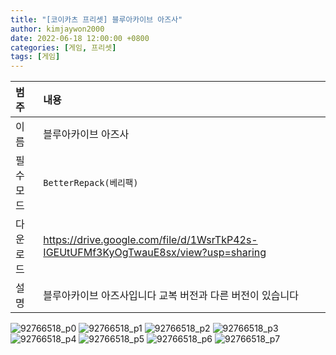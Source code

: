 ```yaml
---
title: "[코이카츠 프리셋] 블루아카이브 아즈사"
author: kimjaywon2000
date: 2022-06-18 12:00:00 +0800
categories: [게임, 프리셋]
tags: [게임]
---
```


| 범주             | 내용            |
|:----------------|:---------------|
| 이름             | 블루아카이브 아즈사  |
| 필수 모드         | `BetterRepack(베리팩)`       |
| 다운로드          | <https://drive.google.com/file/d/1WsrTkP42s-IGEUtUFMf3KyOgTwauE8sx/view?usp=sharing> |
| 설명             | 블루아카이브 아즈사입니다 교복 버전과 다른 버전이 있습니다   |

![92766518_p0](https://user-images.githubusercontent.com/76558033/174472024-e00b0484-32ad-42b4-9751-ea92bf116944.png)
![92766518_p1](https://user-images.githubusercontent.com/76558033/174472026-81a035a0-5a9b-4983-9dc0-6f80499ff764.png)
![92766518_p2](https://user-images.githubusercontent.com/76558033/174472027-cd24e817-5599-4766-a543-ae706df23fff.png)
![92766518_p3](https://user-images.githubusercontent.com/76558033/174472029-ba9caa2c-fdb1-4b19-8844-5eeffc60093b.png)
![92766518_p4](https://user-images.githubusercontent.com/76558033/174472030-1e46ffd1-abb4-48e9-94e9-f2420fe3d89f.png)
![92766518_p5](https://user-images.githubusercontent.com/76558033/174472031-e3c10501-c993-419c-88f4-11da8c8f46aa.png)
![92766518_p6](https://user-images.githubusercontent.com/76558033/174472034-12b28e34-4ec0-4e70-8e38-92bea40127a0.png)
![92766518_p7](https://user-images.githubusercontent.com/76558033/174472035-a9bc1386-6d34-47ef-a126-15382c7d32b4.png)



